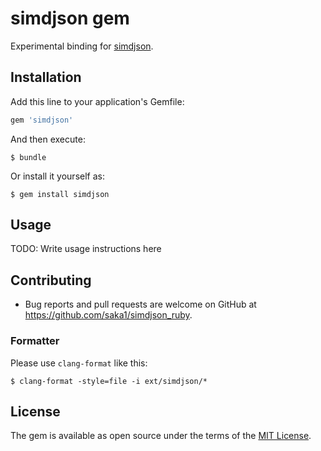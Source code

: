 # simdjson gem

Experimental binding for [simdjson](https://github.com/lemire/simdjson).

## Installation

Add this line to your application's Gemfile:

```ruby
gem 'simdjson'
```

And then execute:

    $ bundle

Or install it yourself as:

    $ gem install simdjson

## Usage

TODO: Write usage instructions here

## Contributing

- Bug reports and pull requests are welcome on GitHub at https://github.com/saka1/simdjson_ruby.

### Formatter

Please use `clang-format` like this:

```
$ clang-format -style=file -i ext/simdjson/*
```

## License

The gem is available as open source under the terms of the [MIT License](https://opensource.org/licenses/MIT).
